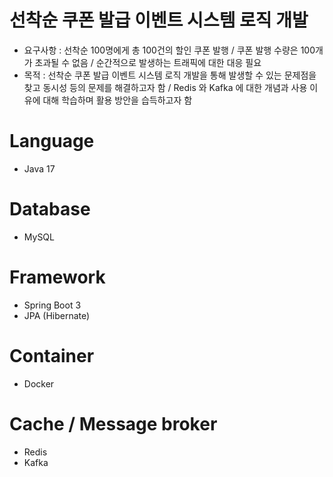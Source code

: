 # 선착순 쿠폰 발급 이벤트 시스템 로직 개발 
 - 요구사항 : 선착순 100명에게 총 100건의 할인 쿠폰 발행 / 쿠폰 발행 수량은 100개가 초과될 수 없음 / 순간적으로 발생하는 트래픽에 대한 대응 필요
 - 목적 : 선착순 쿠폰 발급 이벤트 시스템 로직 개발을 통해 발생할 수 있는 문제점을 찾고 동시성 등의 문제를 해결하고자 함 / Redis 와 Kafka 에 대한 개념과 사용 이유에 대해 학습하며 활용 방안을 습득하고자 함
# Language
 - Java 17
# Database
 - MySQL
# Framework
 - Spring Boot 3
 - JPA (Hibernate)
# Container
 - Docker
# Cache / Message broker
 - Redis
 - Kafka


